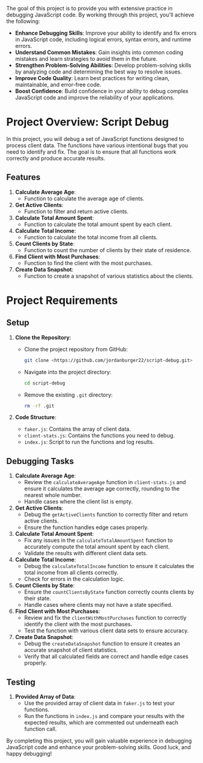 <aside>
The goal of this project is to provide you with extensive practice in debugging JavaScript code. By working through this project, you'll achieve the following:

- **Enhance Debugging Skills**: Improve your ability to identify and fix errors in JavaScript code, including logical errors, syntax errors, and runtime errors.
- **Understand Common Mistakes**: Gain insights into common coding mistakes and learn strategies to avoid them in the future.
- **Strengthen Problem-Solving Abilities**: Develop problem-solving skills by analyzing code and determining the best way to resolve issues.
- **Improve Code Quality**: Learn best practices for writing clean, maintainable, and error-free code.
- **Boost Confidence**: Build confidence in your ability to debug complex JavaScript code and improve the reliability of your applications.
</aside>

# **Project Overview: Script Debug**

In this project, you will debug a set of JavaScript functions designed to process client data. The functions have various intentional bugs that you need to identify and fix. The goal is to ensure that all functions work correctly and produce accurate results.

## **Features**

1. **Calculate Average Age**:
    - Function to calculate the average age of clients.
2. **Get Active Clients**:
    - Function to filter and return active clients.
3. **Calculate Total Amount Spent**:
    - Function to calculate the total amount spent by each client.
4. **Calculate Total Income**:
    - Function to calculate the total income from all clients.
5. **Count Clients by State**:
    - Function to count the number of clients by their state of residence.
6. **Find Client with Most Purchases**:
    - Function to find the client with the most purchases.
7. **Create Data Snapshot**:
    - Function to create a snapshot of various statistics about the clients.

# **Project Requirements**

## **Setup**

1. **Clone the Repository**:
    - Clone the project repository from GitHub:
        
        ```bash
        git clone <https://github.com/jordanburger22/script-debug.git>
        
        ```
        
    - Navigate into the project directory:
        
        ```bash
        cd script-debug
        
        ```
        
    - Remove the existing `.git` directory:
        
        ```bash
        rm -rf .git
        
        ```
        
2. **Code Structure**:
    - `faker.js`: Contains the array of client data.
    - `client-stats.js`: Contains the functions you need to debug.
    - `index.js`: Script to run the functions and log results.

## **Debugging Tasks**

1. **Calculate Average Age**:
    - Review the `calculateAverageAge` function in `client-stats.js` and ensure it calculates the average age correctly, rounding to the nearest whole number.
    - Handle cases where the client list is empty.
2. **Get Active Clients**:
    - Debug the `getActiveClients` function to correctly filter and return active clients.
    - Ensure the function handles edge cases properly.
3. **Calculate Total Amount Spent**:
    - Fix any issues in the `calculateTotalAmountSpent` function to accurately compute the total amount spent by each client.
    - Validate the results with different client data sets.
4. **Calculate Total Income**:
    - Debug the `calculateTotalIncome` function to ensure it calculates the total income from all clients correctly.
    - Check for errors in the calculation logic.
5. **Count Clients by State**:
    - Ensure the `countClientsByState` function correctly counts clients by their state.
    - Handle cases where clients may not have a state specified.
6. **Find Client with Most Purchases**:
    - Review and fix the `clientWithMostPurchases` function to correctly identify the client with the most purchases.
    - Test the function with various client data sets to ensure accuracy.
7. **Create Data Snapshot**:
    - Debug the `createDataSnapshot` function to ensure it creates an accurate snapshot of client statistics.
    - Verify that all calculated fields are correct and handle edge cases properly.

## **Testing**

1. **Provided Array of Data**:
    - Use the provided array of client data in `faker.js` to test your functions.
    - Run the functions in `index.js` and compare your results with the expected results, which are commented out underneath each function call.

By completing this project, you will gain valuable experience in debugging JavaScript code and enhance your problem-solving skills. Good luck, and happy debugging!
